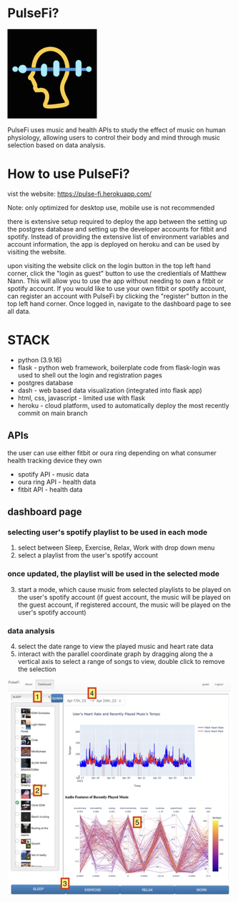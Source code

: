 # PulseFi?

<img src="logo.png" alt="logo" width="200"/>

PulseFi uses music and health APIs to study the effect of music on human physiology, allowing users to control their body and mind through music selection based on data analysis.

# How to use PulseFi?

vist the website: https://pulse-fi.herokuapp.com/

Note:
    only optimized for desktop use, mobile use is not recommended

there is extensive setup required to deploy the app between the setting up the postgres database and setting up the developer accounts for fitbit and spotify. Instead of providing the extensive list of environment variables and account information, the app is deployed on heroku and can be used by visiting the website.

upon visiting the website click on the login button in the top left hand corner, click the "login as guest" button to use the credientials of Matthew Nann. This will allow you to use the app without needing to own a fitbit or spotify account. If you would like to use your own fitbit or spotify account, can register an account with PulseFi by clicking the "register" button in the top left hand corner. Once logged in, navigate to the dashboard page to see all data.

# STACK
- python (3.9.16)
- flask - python web framework, boilerplate code from flask-login was used to shell out the login and registration pages
- postgres database
- dash - web based data visualization (integrated into flask app)
- html, css, javascript - limited use with flask
- heroku - cloud platform, used to automatically deploy the most recently commit on main branch

## APIs
the user can use either fitbit or oura ring depending on what consumer health tracking device they own
- spotify API - music data
- oura ring API - health data
- fitbit API - health data

## dashboard page

### selecting user's spotify playlist to be used in each mode
1. select between Sleep, Exercise, Relax, Work with drop down menu
2. select a playlist from the user's spotify account

### once updated, the playlist will be used in the selected mode
3. start a mode, which cause music from selected playlists to be played on the user's spotify account (if guest account, the music will be played on the guest account, if registered account, the music will be played on the user's spotify account)

### data analysis
4. select the date range to view the played music and heart rate data
5. interact with the parallel coordinate graph by dragging along the a vertical axis to select a range of songs to view, double click to remove the selection

<img src="dashboard.png" alt="dashboard" width="500"/>
